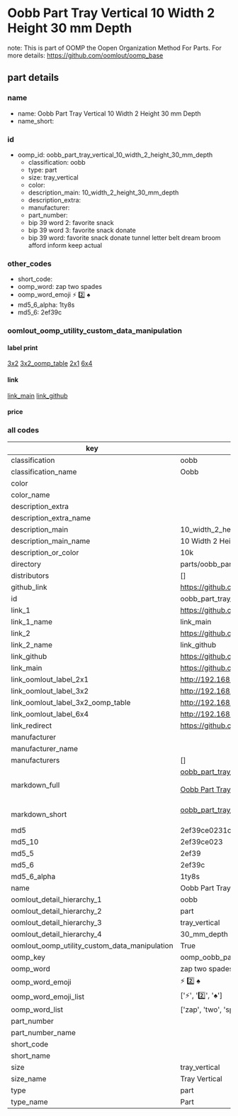 # Oobb Part Tray Vertical 10 Width 2 Height 30 mm Depth  

note: This is part of OOMP the Oopen Organization Method For Parts. For more details: https://github.com/oomlout/oomp_base

##  part details
  







### name
* name: Oobb Part Tray Vertical 10 Width 2 Height 30 mm Depth
* name_short: 
### id
* oomp_id: oobb_part_tray_vertical_10_width_2_height_30_mm_depth
  * classification: oobb
  * type: part
  * size: tray_vertical
  * color: 
  * description_main: 10_width_2_height_30_mm_depth
  * description_extra: 
  * manufacturer: 
  * part_number: 
  * bip 39 word 2: favorite snack
  * bip 39 word 3: favorite snack donate
  * bip 39 word: favorite snack donate tunnel letter belt dream broom afford inform keep actual

### other_codes
* short_code: 
* oomp_word: zap two spades
* oomp_word_emoji :zap: :two: :spades:
* md5_6_alpha: 1ty8s
* md5_6: 2ef39c






### oomlout_oomp_utility_custom_data_manipulation
#### label print
[3x2](http://192.168.1.245:1112/?label=oomp%201ty8s)
[3x2_oomp_table](http://192.168.1.108:1112/?label=oomp%201ty8s)
[2x1](http://192.168.1.242:1112/?label=oomp%201ty8s)
[6x4](http://192.168.1.55:1112/?label=oomp%201ty8s)    

#### link

[link_main](https://github.com/oomlout/oomlout_oomp_version_1_messy/tree/main/parts/oobb_part_tray_vertical_10_width_2_height_30_mm_depth) [link_github](https://github.com/oomlout/oomlout_oomp_version_1_messy/tree/main/parts/oobb_part_tray_vertical_10_width_2_height_30_mm_depth)                             

#### price







### all codes 
| key | value |  
| --- | --- |  
| classification | oobb |  
| classification_name | Oobb |  
| color |  |  
| color_name |  |  
| description_extra |  |  
| description_extra_name |  |  
| description_main | 10_width_2_height_30_mm_depth |  
| description_main_name | 10 Width 2 Height 30 mm Depth |  
| description_or_color | 10k |  
| directory | parts/oobb_part_tray_vertical_10_width_2_height_30_mm_depth |  
| distributors | [] |  
| github_link | https://github.com/oomlout/oomlout_oomp_part_src/tree/main/parts/oobb_part_tray_vertical_10_width_2_height_30_mm_depth |  
| id | oobb_part_tray_vertical_10_width_2_height_30_mm_depth |  
| link_1 | https://github.com/oomlout/oomlout_oomp_version_1_messy/tree/main/parts/oobb_part_tray_vertical_10_width_2_height_30_mm_depth |  
| link_1_name | link_main |  
| link_2 | https://github.com/oomlout/oomlout_oomp_version_1_messy/tree/main/parts/oobb_part_tray_vertical_10_width_2_height_30_mm_depth |  
| link_2_name | link_github |  
| link_github | https://github.com/oomlout/oomlout_oomp_version_1_messy/tree/main/parts/oobb_part_tray_vertical_10_width_2_height_30_mm_depth |  
| link_main | https://github.com/oomlout/oomlout_oomp_version_1_messy/tree/main/parts/oobb_part_tray_vertical_10_width_2_height_30_mm_depth |  
| link_oomlout_label_2x1 | http://192.168.1.242:1112/?label=oomp%201ty8s |  
| link_oomlout_label_3x2 | http://192.168.1.245:1112/?label=oomp%201ty8s |  
| link_oomlout_label_3x2_oomp_table | http://192.168.1.108:1112/?label=oomp%201ty8s |  
| link_oomlout_label_6x4 | http://192.168.1.55:1112/?label=oomp%201ty8s |  
| link_redirect | https://github.com/oomlout/oomlout_oomp_version_1_messy/tree/main/parts/oobb_part_tray_vertical_10_width_2_height_30_mm_depth |  
| manufacturer |  |  
| manufacturer_name |  |  
| manufacturers | [] |  
| markdown_full | [oobb_part_tray_vertical_10_width_2_height_30_mm_depth](none)<br>[](none)<br>[Oobb Part Tray Vertical 10 Width 2 Height 30 Mm Depth](none)<br><br> |  
| markdown_short | [oobb_part_tray_vertical_10_width_2_height_30_mm_depth](none)<br><br> |  
| md5 | 2ef39ce0231cc85053c04ea8823342a0 |  
| md5_10 | 2ef39ce023 |  
| md5_5 | 2ef39 |  
| md5_6 | 2ef39c |  
| md5_6_alpha | 1ty8s |  
| name | Oobb Part Tray Vertical 10 Width 2 Height 30 mm Depth |  
| oomlout_detail_hierarchy_1 | oobb |  
| oomlout_detail_hierarchy_2 | part |  
| oomlout_detail_hierarchy_3 | tray_vertical |  
| oomlout_detail_hierarchy_4 | 30_mm_depth |  
| oomlout_oomp_utility_custom_data_manipulation | True |  
| oomp_key | oomp_oobb_part_tray_vertical_10_width_2_height_30_mm_depth |  
| oomp_word | zap two spades |  
| oomp_word_emoji | :zap: :two: :spades: |  
| oomp_word_emoji_list | [':zap:', ':two:', ':spades:'] |  
| oomp_word_list | ['zap', 'two', 'spades'] |  
| part_number |  |  
| part_number_name |  |  
| short_code |  |  
| short_name |  |  
| size | tray_vertical |  
| size_name | Tray Vertical |  
| type | part |  
| type_name | Part |  
